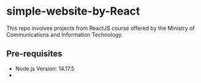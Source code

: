 # simple-website-by-React
This repo involves projects from ReactJS course offered by the Ministry of Communications and Information Technology.

Pre-requisites
--------------
- Node.js Version: 14.17.5
- 
